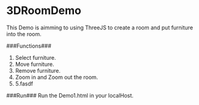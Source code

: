 # 3DRoomDemo
This Demo is aimming to using ThreeJS to create a room and put furniture into the room.

###Functions###
1.  Select furniture.
2.  Move furniture.
3.  Remove furniture.
4.  Zoom in and Zoom out the room.
5.  5.fasdf

###Run###
Run the Demo1.html in your localHost.
